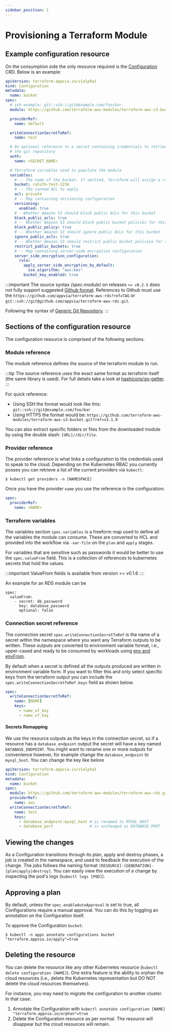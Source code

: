 ```yaml
---
sidebar_position: 1
---
```


# Provisioning a Terraform Module

## Example configuration resource

On the consumption side the only resource required is the [Configuration](../reference/configurations.terraform.appvia.io.md) CRD. Below is an example:

```yaml
apiVersion: terraform.appvia.io/v1alpha1
kind: Configuration
metadata:
  name: bucket
spec:
  # ssh example: git::ssh://git@example.com/foo/bar
  module: https://github.com/terraform-aws-modules/terraform-aws-s3-bucket.git?ref=v3.1.0

  providerRef:
    name: default

  writeConnectionSecretToRef:
    name: test

  # An optional reference to a secret containing credentials to retrieve
  # the git repository
  auth:
    name: <SECRET_NAME>

  # Terraform variables used to populate the module
  variables:
    # -- The name of the bucket. If omitted, Terraform will assign a random, unique name
    bucket: rohith-test-1234
    # -- The canned ACL to apply
    acl: private
    # -- Map containing versioning configuration
    versioning:
      enabled: true
    # --Whether Amazon S3 should block public ACLs for this bucket
    block_public_acls: true
    # -- Whether Amazon S3 should block public bucket policies for this bucket
    block_public_policy: true
    # -- Whether Amazon S3 should ignore public ACLs for this bucket
    ignore_public_acls: true
    # -- Whether Amazon S3 should restrict public bucket policies for this bucket
    restrict_public_buckets: true
    # -- Map containing server-side encryption configuration
    server_side_encryption_configuration:
      rule:
        apply_server_side_encryption_by_default:
          sse_algorithm: "aws:kms"
        bucket_key_enabled: true
```

:::important
The source syntax _(spec.module)_ on releases `<= v0.2.5` does not fully support suggested [Github format](https://www.terraform.io/language/modules/sources#github). References to Github must use the `https://github.com/appvia/terraform-aws-rds?ref=TAG` or `git::ssh://git@github.com/appvia/terraform-aws-rds.git`.

Following the syntax of [Generic Git Repository](https://www.terraform.io/language/modules/sources#generic-git-repository).
:::

## Sections of the configuration resource

The configuration resource is comprised of the following sections.

### Module reference

The module reference defines the source of the terraform module to run.

:::tip
The source reference uses the exact same format as terraform itself (the same library is used). For full details take a look at [hashicorp/go-getter](https://github.com/hashicorp/go-getter).
:::

For quick reference:
* Using SSH the format would look like this: `git::ssh://git@example.com/foo/bar`
* Using HTTPS the format would be: `https://github.com/terraform-aws-modules/terraform-aws-s3-bucket.git?ref=v3.1.0`

You can also extract specific folders or files from the downloaded module by using the double slash: `[URL]//dir/file`.

### Provider reference

The provider reference is what links a configuration to the credentials used to speak to the cloud. Depending on the Kubernetes RBAC you currently posses you can retrieve a list of the current providers via `kubectl`:

```shell
$ kubectl get providers -n [NAMESPACE]
```

Once you have the provider `name` you use the reference in the configuration:

```yaml
spec:
  providerRef:
    name: <NAME>
```

### Terraform variables

The variables section `spec.variables` is a freeform map used to define all the variables the module can consume. These are converted to HCL and provided into the workflow via `-var-file` on the `plan` and `apply` stages.

For variables that are sensitive such as passwords it would be better to use the `spec.valueFrom` field. This is a collection of references to kubernetes secrets that hold the values.

:::important
ValueFrom fields is available from version >= v0.1.6
::::

An example for an RDS module can be

```
spec:
  valueFrom:
    - secret: db_password
      key: database_password
      optional: false
```

### Connection secret reference

The connection secret `spec.writeConnectionSecretToRef` is the name of a secret within the namespace where you want any Terraform outputs to be written. These outputs are converted to environment variable format, i.e., upper-cased and ready to be consumed by workloads using [env and envFrom](https://kubernetes.io/docs/concepts/configuration/secret/#using-secrets-as-environment-variables).

By default when a secret is defined all the outputs produced are written in environment variable form. If you want to filter this and only select specific keys from the terraform output you can include the `spec.writeConnectionSecretToRef.keys` field as shown below.

```yaml
spec:
  writeConnectionSecretToRef:
    name: [NAME]
    keys:
      - name_of_key
      - name_of_key
```

#### Secrets Remapping

We use the resource outputs as the keys in the connection secret, so if a resource has a `database_endpoint` output the secret will have a key named `DATABASE_ENDPOINT`. You might want to rename one or more outputs for convenience however, for example change the `database_endpoint` to `mysql_host`. You can change the key like belore

```yaml
apiVersion: terraform.appvia.io/v1alpha1
kind: Configuration
metadata:
  name: bucket
spec:
  module: https://github.com/terraform-aws-modules/terraform-aws-rds.git?ref=v3.1.0
  providerRef:
    name: aws
  writeConnectionSecretToRef:
    name: test
    keys:
      - database_endpoint:mysql_host # is renamed to MYSQL_HOST
      - database_port                # is unchanged as DATABASE_PORT
```

## Viewing the changes

As a Configuration transitions through its plan, apply and destroy phases, a job is created in the namespace, and used to feedback the execution of the change. The jobs follows the naming format `[RESOURCE]-[GENERATION]-[plan|apply|destroy]`. You can easily view the execution of a change by inspecting the pod's logs (`kubectl logs [POD]`).

## Approving a plan

By default, unless the `spec.enableAutoApproval` is set to true, all Configurations require a manual approval. You can do this by toggling an annotation on the Configuration itself.

To approve the Configuration `bucket`:

```shell
$ kubectl -n apps annotate configurations bucket "terraform.appvia.io/apply"=true
```

## Deleting the resource

You can delete the resource like any other Kubernetes resource (`kubectl delete configuration [NAME]`). One extra feature is the ability to orphan the cloud resources (i.e., delete the Kubernetes representation but DO NOT delete the cloud resources themselves).

For instance, you may need to migrate the configuration to another cluster. In that case:

1. Annotate the Configuration with `kubectl annotate configuration [NAME] "terraform.appvia.io/orphan"=true`
2. Delete the Configuration resource as per normal. The resource will disappear but the cloud resources will remain.

